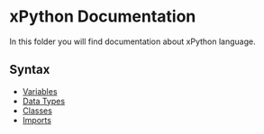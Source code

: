 # xPython Documentation

In this folder you will find documentation about xPython language.

## Syntax

 - [Variables](Variables.md)
 - [Data Types](DataTypes.md)
 - [Classes](Classes.md)
 - [Imports](Imports.md)
